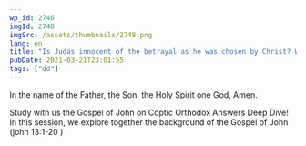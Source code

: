 ```yaml
---
wp_id: 2746
imgId: 2748
imgSrc: /assets/thumbnails/2748.png
lang: en
title: "Is Judas innocent of the betrayal as he was chosen by Christ? What event led to the feet washing?"
pubDate: 2021-03-21T23:01:55
tags: ["dd"]
---
```

<!-- page: 6 -->

<p>In the name of the Father, the Son, the Holy Spirit one God, Amen.</p>
<p>Study with us the Gospel of John on Coptic Orthodox Answers Deep Dive! In this session, we explore together the background of the Gospel of John (john 13:1-20 )</p>
